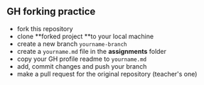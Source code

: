 ## GH forking practice

- fork this repository
- clone **forked project **to your local machine
- create a new branch `yourname-branch`
- create a `yourname.md` file in the **assignments** folder
- copy your GH profile readme to `yourname.md`
- add, commit changes and push your branch
- make a pull request for the original repository (teacher's one)
